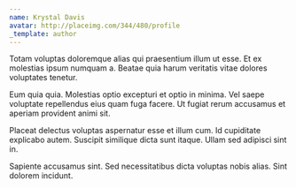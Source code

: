 ```yaml
---
name: Krystal Davis
avatar: http://placeimg.com/344/480/profile
_template: author
---
```

Totam voluptas doloremque alias qui praesentium illum ut esse. Et ex molestias ipsum numquam a. Beatae quia harum veritatis vitae dolores voluptates tenetur.
  
Eum quia quia. Molestias optio excepturi et optio in minima. Vel saepe voluptate repellendus eius quam fuga facere. Ut fugiat rerum accusamus et aperiam provident animi sit.
  
Placeat delectus voluptas aspernatur esse et illum cum. Id cupiditate explicabo autem. Suscipit similique dicta sunt itaque. Ullam sed adipisci sint in.
  
Sapiente accusamus sint. Sed necessitatibus dicta voluptas nobis alias. Sint dolorem incidunt.
